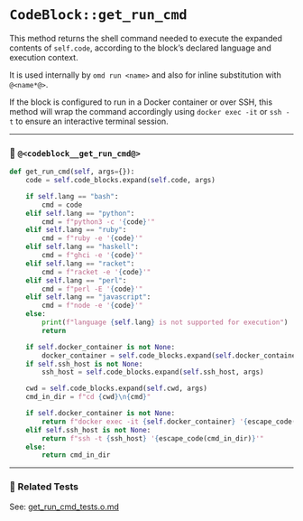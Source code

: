 # `CodeBlock::get_run_cmd`

This method returns the shell command needed to execute the expanded contents of `self.code`, according to the block’s declared language and execution context.

It is used internally by `omd run <name>` and also for inline substitution with `@<name*@>`.

If the block is configured to run in a Docker container or over SSH, this method will wrap the command accordingly using `docker exec -it` or `ssh -t` to ensure an interactive terminal session.

---

### 🔗 `@<codeblock__get_run_cmd@>`

```python {name=codeblock__get_run_cmd}
def get_run_cmd(self, args={}):
    code = self.code_blocks.expand(self.code, args)

    if self.lang == "bash":
        cmd = code
    elif self.lang == "python":
        cmd = f"python3 -c '{code}'"
    elif self.lang == "ruby":
        cmd = f"ruby -e '{code}'"
    elif self.lang == "haskell":
        cmd = f"ghci -e '{code}'"
    elif self.lang == "racket":
        cmd = f"racket -e '{code}'"
    elif self.lang == "perl":
        cmd = f"perl -E '{code}'"
    elif self.lang == "javascript":
        cmd = f"node -e '{code}'"
    else:
        print(f"language {self.lang} is not supported for execution")
        return

    if self.docker_container is not None:
        docker_container = self.code_blocks.expand(self.docker_container, args)
    if self.ssh_host is not None:
        ssh_host = self.code_blocks.expand(self.ssh_host, args)

    cwd = self.code_blocks.expand(self.cwd, args)
    cmd_in_dir = f"cd {cwd}\n{cmd}"

    if self.docker_container is not None:
        return f"docker exec -it {self.docker_container} '{escape_code(cmd_in_dir)}'"
    elif self.ssh_host is not None:
        return f"ssh -t {ssh_host} '{escape_code(cmd_in_dir)}'"
    else:
        return cmd_in_dir
```

---

### 🧪 Related Tests

See: [get\_run\_cmd\_tests.o.md](get_run_cmd_tests.o.md)
